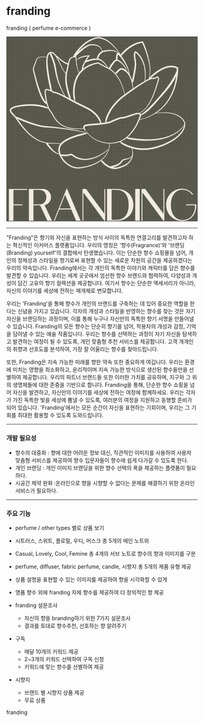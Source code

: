 # franding
franding ( perfume e-commerce )

![franding](static/img/logo-2.png "franding logo")

--- 

"Franding"은 향기와 자신을 표현하는 방식 사이의 독특한 연결고리를 발견하고자 하는 혁신적인 이커머스 플랫폼입니다. 우리의 명칭은 '향수(Fragrance)'와 '브랜딩(Branding) yourself'의 결합에서 탄생했습니다. 이는 단순한 향수 쇼핑몰을 넘어, 개인의 정체성과 스타일을 향기로써 표현할 수 있는 새로운 차원의 공간을 제공하겠다는 우리의 약속입니다. Franding에서는 각 개인의 독특한 이야기와 캐릭터를 담은 향수를 발견할 수 있습니다. 우리는 세계 곳곳에서 엄선한 향수 브랜드와 협력하여, 다양성과 개성이 담긴 고유의 향기 컬렉션을 제공합니다. 여기서 향수는 단순한 액세서리가 아니라, 자신의 이야기를 세상에 전하는 매개체로 변모합니다.

우리는 'Franding'을 통해 향수가 개인의 브랜드를 구축하는 데 있어 중요한 역할을 한다는 신념을 가지고 있습니다. 각자의 개성과 스타일을 반영하는 향수를 찾는 것은 자기 자신을 브랜딩하는 과정이며, 이를 통해 누구나 자신만의 독특한 향기 서명을 만들어낼 수 있습니다. Franding의 모든 향수는 단순히 향기를 넘어, 착용자의 개성과 감정, 기억을 담아낼 수 있는 예술 작품입니다. 우리는 향수를 선택하는 과정이 자기 자신을 탐색하고 발견하는 여정이 될 수 있도록, 개인 맞춤형 추천 서비스를 제공합니다. 고객 개개인의 취향과 선호도를 분석하여, 가장 잘 어울리는 향수를 찾아드립니다.

또한, Franding은 지속 가능한 미래를 향한 약속 또한 중요하게 여깁니다. 우리는 환경에 미치는 영향을 최소화하고, 윤리적이며 지속 가능한 방식으로 생산된 향수들만을 선별하여 제공합니다. 우리의 파트너 브랜드들 또한 이러한 가치를 공유하며, 지구와 그 위의 생명체들에 대한 존중을 기반으로 합니다. Franding을 통해, 단순한 향수 쇼핑을 넘어 자신을 발견하고, 자신만의 이야기를 세상에 전하는 여정에 함께하세요. 우리는 각자가 가진 독특한 빛을 세상에 뽐낼 수 있도록, 여러분의 여정을 지원하고 동행할 준비가 되어 있습니다. 'Franding'에서는 모든 순간이 자신을 표현하는 기회이며, 우리는 그 기회를 최대한 활용할 수 있도록 도와드립니다.

---

### 개발 필요성

- 향수의 대중화 : 향에 대한 어려운 정보 대신, 직관적인 이미지를 사용하여 사용자 맞춤형 서비스를 제공하여 향수 입문자들이 향수에 쉽게 다가갈 수 있도록 한다.
- 개인 브랜딩 : 개인 이미지 브랜딩을 위한 향수 선택의 폭을 제공하는 플랫폼이 필요하다.
- 시공간 제약 완화 :온라인으로 향을 시향할 수 없다는 문제를 해결하기 위한 온라인 서비스가 필요하다.

---

### 주요 기능 

- perfume / other types 별로 상품 보기
- 시트러스, 스위트, 플로럴, 우디, 머스크 총 5개의 메인 노트와 
- Casual, Lovely, Cool, Femine 총 4개의 서브 노트로 향수의 향과 이미지를 구분
- perfume, diffuser, fabric perfume, candle, 시향지 총 5개의 제품 유형 제공

- 상품 설명을 표현할 수 있는 이미지를 제공하여 향을 시각화할 수 있게 
- 명품 향수 외에 franding 자체 향수를 제공하여 더 창의적인 향 제공

- franding 설문조사 
    - 자신의 향을 branding하기 위한 7가지 설문조사 
    - 결과를 토대로 향수추천, 선호하는 향 알려주기
    
- 구독 
    - 매달 10개의 키워드 제공 
    - 2~3개의 키워드 선택하여 구독 신청 
    - 키워드에 맞는 향수를 선별하여 제공

- 시향지 
    - 브랜드 별 시향지 상품 제공
    - 무료 상품

franding